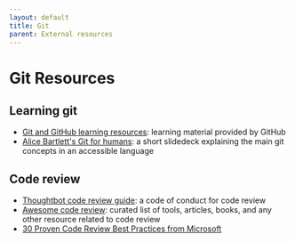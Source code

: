 ```yaml
---
layout: default
title: Git
parent: External resources
---
```


# Git Resources

## Learning git

- [Git and GitHub learning resources](https://docs.github.com/en/get-started/quickstart/git-and-github-learning-resources): learning material provided by GitHub
- [Alice Bartlett's Git for humans](https://speakerdeck.com/alicebartlett/git-for-humans): a short slidedeck explaining the main git concepts in an accessible language

## Code review 

- [Thoughtbot code review guide](https://github.com/thoughtbot/guides/tree/main/code-review): a code of conduct for code review
- [Awesome code review](https://github.com/joho/awesome-code-review): curated list of tools, articles, books, and any other resource related to code review
- [30 Proven Code Review Best Practices from Microsoft](https://www.michaelagreiler.com/code-review-best-practices/)